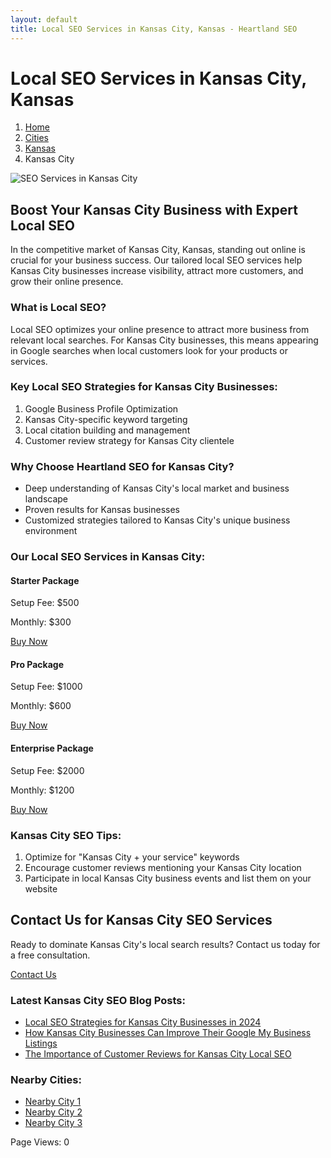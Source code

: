 ```yaml
---
layout: default
title: Local SEO Services in Kansas City, Kansas - Heartland SEO
---
```


# Local SEO Services in Kansas City, Kansas

<nav aria-label="Breadcrumb">
  <ol>
    <li><a href="/">Home</a></li>
    <li><a href="/cities">Cities</a></li>
    <li><a href="/cities/kansas">Kansas</a></li>
    <li>Kansas City</li>
  </ol>
</nav>

![SEO Services in Kansas City](/assets/images/kansas-city-seo.jpg)

## Boost Your Kansas City Business with Expert Local SEO

In the competitive market of Kansas City, Kansas, standing out online is crucial for your business success. Our tailored local SEO services help Kansas City businesses increase visibility, attract more customers, and grow their online presence.

### What is Local SEO?

Local SEO optimizes your online presence to attract more business from relevant local searches. For Kansas City businesses, this means appearing in Google searches when local customers look for your products or services.

### Key Local SEO Strategies for Kansas City Businesses:

1. Google Business Profile Optimization
2. Kansas City-specific keyword targeting
3. Local citation building and management
4. Customer review strategy for Kansas City clientele

### Why Choose Heartland SEO for Kansas City?

- Deep understanding of Kansas City's local market and business landscape
- Proven results for Kansas businesses
- Customized strategies tailored to Kansas City's unique business environment

### Our Local SEO Services in Kansas City:

<div class="packages">
  <div class="package">
    <h4>Starter Package</h4>
    <p>Setup Fee: $500</p>
    <p>Monthly: $300</p>
    <a href="https://buy.stripe.com/your_starter_package_link" class="btn">Buy Now</a>
  </div>
  <div class="package">
    <h4>Pro Package</h4>
    <p>Setup Fee: $1000</p>
    <p>Monthly: $600</p>
    <a href="https://buy.stripe.com/your_pro_package_link" class="btn">Buy Now</a>
  </div>
  <div class="package">
    <h4>Enterprise Package</h4>
    <p>Setup Fee: $2000</p>
    <p>Monthly: $1200</p>
    <a href="https://buy.stripe.com/your_enterprise_package_link" class="btn">Buy Now</a>
  </div>
</div>

### Kansas City SEO Tips:

1. Optimize for "Kansas City + your service" keywords
2. Encourage customer reviews mentioning your Kansas City location
3. Participate in local Kansas City business events and list them on your website

## Contact Us for Kansas City SEO Services

Ready to dominate Kansas City's local search results? Contact us today for a free consultation.

<a href="mailto:info@heartlandseo.com" class="btn">Contact Us</a>

### Latest Kansas City SEO Blog Posts:

- [Local SEO Strategies for Kansas City Businesses in 2024](/blog/kansas-city-local-seo-strategies-2024)
- [How Kansas City Businesses Can Improve Their Google My Business Listings](/blog/kansas-city-google-my-business-optimization)
- [The Importance of Customer Reviews for Kansas City Local SEO](/blog/kansas-city-customer-reviews-local-seo)

### Nearby Cities:
- [Nearby City 1](/cities/kansas/[NEARBY-CITY-1])
- [Nearby City 2](/cities/kansas/[NEARBY-CITY-2])
- [Nearby City 3](/cities/kansas/[NEARBY-CITY-3])

<div id="counter">Page Views: <span id="count">0</span></div>

<script>
  let count = localStorage.getItem('kansas-cityPageViews') || 0;
  count++;
  document.getElementById('count').textContent = count;
  localStorage.setItem('kansas-cityPageViews', count);
</script>
